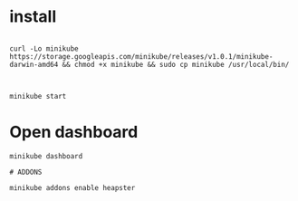 
# install

```

curl -Lo minikube https://storage.googleapis.com/minikube/releases/v1.0.1/minikube-darwin-amd64 && chmod +x minikube && sudo cp minikube /usr/local/bin/


```

```

minikube start

```

# Open  dashboard


```
minikube dashboard
```

	# ADDONS 


```
minikube addons enable heapster


```

